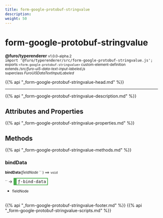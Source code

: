 ```yaml
---
title: form-google-protobuf-stringvalue
description: 
weight: 50
---
```


# form-google-protobuf-stringvalue
**@furo/typerenderer** <small>v1.0.0-alpha.2</small>
<br>`import '@furo/typerenderer/src/form-google-protobuf-stringvalue.js';`<small>
<br>exports `<form-google-protobuf-stringvalue>` custom-element-definition
<br>extends */src/furo-ui5-data-text-input-labeled.js*
<br>superclass *FuroUi5DataTextInputLabeled*</small>

{{% api "_form-google-protobuf-stringvalue-head.md" %}}

****



{{% api "_form-google-protobuf-stringvalue-description.md" %}}


## Attributes and Properties
{{% api "_form-google-protobuf-stringvalue-properties.md" %}}




## Methods
{{% api "_form-google-protobuf-stringvalue-methods.md" %}}


### **bindData**
<small>**bindData**(*fieldNode* `` ) ⟹ `void`</small>

<small>`` </small> →
<span  style="border-width:2px 2px 2px 10px; border-style: solid;border-color:  rgb(76, 175, 80);font-family:monospace; padding:2px 4px;">ƒ-bind-data</span>



- <small>fieldNode </small>
<br><br>




{{% api "_form-google-protobuf-stringvalue-footer.md" %}}
{{% api "_form-google-protobuf-stringvalue-scripts.md" %}}
